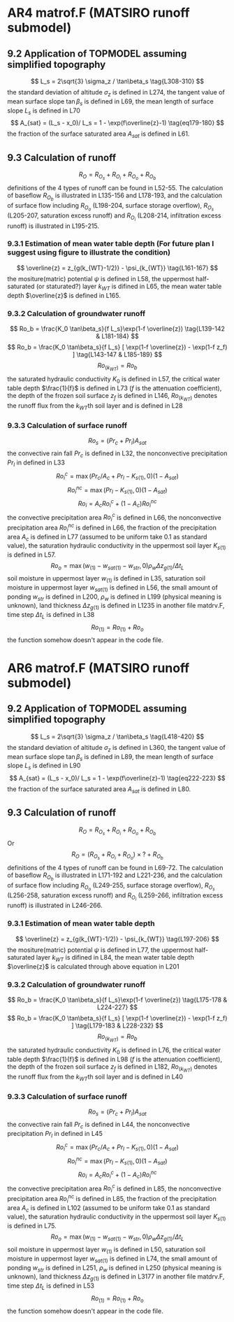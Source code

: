 # AR4 matrof.F (MATSIRO runoff submodel)
## 9.2 Application of TOPMODEL assuming simplified topography
$$
L_s = 2\sqrt{3} \sigma_z / \tan\beta_s
\tag{L308-310}
$$
the standard deviation of altitude $\sigma_z$ is defined in L274, the tangent value of mean surface slope $\tan\beta_s$ is defined in L69, the mean length of surface slope $L_s$ is defined in L70
$$
A_{sat} = (L_s - x_0)/ L_s = 1 - \exp(f\overline{z}-1) 
\tag{eq179-180}
$$
the fraction of the surface saturated area $A_{sat}$ is defined in L61.
## 9.3 Calculation of runoff
$$
R_O=R_{O_s}+R_{O_i}+R_{O_o}+R_{O_b}
\tag{L227-228}
$$
definitions of the 4 types of runoff can be found in L52-55. The calculation of baseflow $R_{O_b}$ is illustrated in L135-156 and L178-193, and the calculation of surface flow including $R_{O_o}$ (L198-204, surface storage overflow), $R_{O_s}$ (L205-207, saturation excess runoff) and $R_{O_i}$ (L208-214, infiltration excess runoff) is illustrated in L195-215.
### 9.3.1 Estimation of mean water table depth (For future plan I suggest using figure to illustrate the condition)
$$
 \overline{z} = z_{g(k_{WT}-1/2)} - \psi_{k_{WT}} 
 \tag{L161-167}
$$
the mositure(matric) potential $\psi$ is defined in L58, the uppermost half-saturated (or staturated?) layer $k_{WT}$ is difined in L65, the mean water table depth $\overline{z}$ is defined in L165.
### 9.3.2 Calculation of groundwater runoff
$$
Ro_b = \frac{K_0 \tan\beta_s}{f L_s}\exp(1-f \overline{z}) 
 \tag{L139-142 & L181-184}
$$
$$
 Ro_b = \frac{K_0 \tan\beta_s}{f L_s}
  [ \exp(1-f \overline{z}) - \exp(1-f z_f) ] 
  \tag{L143-147 & L185-189}
$$
$$
 Ro_{(k_{WT})} = Ro_b
  \tag{L148-149 & L190-191}
$$
the saturated hydraulic conductivity $K_0$ is defined in L57, the critical water table depth $\frac{1}{f}$ is defined in L73 ($f$ is the attenuation coefficient), the depth of the frozen soil surface $z_f$ is defined in L146, $Ro_{(k_{WT})}$ denotes the runoff flux from the $k_{WT}$th soil layer and is defined in L28
### 9.3.3 Calculation of surface runoff
$$ 
Ro_s = (Pr_c + Pr_l) A_{sat} 
\tag{L206-207}
$$
the convective rain fall $Pr_c$ is defined in L32, the nonconvective precipitation $Pr_l$ in defined in L33
$$
Ro_i^c = \max( Pr_c/A_c + Pr_l - K_{s(1)}, 0 ) (1 - A_{sat})
\tag{L209-210}
$$
$$
Ro_i^{nc} = \max( Pr_l - K_{s(1)}, 0 ) (1 - A_{sat})
\tag{L211}
$$
$$
Ro_i = A_c Ro_i^c + ( 1 - A_c ) Ro_i^{nc}
\tag{L212-214}
$$
the convective precipitation area $Ro_i^c$ is defined in L66, the nonconvective precipitation area $Ro_i^{nc}$ is defined in L66, the fraction of the precipitation area $A_c$ is defined in L77 (assumed to be uniform take 0.1 as standard value), the saturation hydraulic conductivity in the uppermost soil layer $K_{s(1)}$ is defined in L57.
$$
Ro_o = \max(w_{(1)} - w_{sat(1)} - w_{str}, 0) \rho_w \Delta z_{g(1)} / \Delta t_L
\tag{L204}
$$
soil moisture in uppermost layer $w_{(1)}$ is defined in L35, saturation soil moisture in uppermost layer $w_{sat(1)}$ is defined in L56, the small amount of ponding $w_{str}$ is defined in L200, $\rho_w$ is defined in L199 (physical meaning is unknown), land thickness $\Delta z_{g(1)}$ is defined in L1235 in another file matdrv.F, time step $\Delta t_L$ is defined in L38
$$
Ro_{(1)} = Ro_{(1)} + Ro_o
$$
the function somehow doesn't appear in the code file.

# AR6 matrof.F (MATSIRO runoff submodel)
## 9.2 Application of TOPMODEL assuming simplified topography
$$
L_s = 2\sqrt{3} \sigma_z / \tan\beta_s
\tag{L418-420}
$$
the standard deviation of altitude $\sigma_z$ is defined in L360, the tangent value of mean surface slope $\tan\beta_s$ is defined in L89, the mean length of surface slope $L_s$ is defined in L90
$$
A_{sat} = (L_s - x_0)/ L_s = 1 - \exp(f\overline{z}-1) 
\tag{eq222-223}
$$
the fraction of the surface saturated area $A_{sat}$ is defined in L80.
## 9.3 Calculation of runoff
$$
R_O=R_{O_s}+R_{O_i}+R_{O_o}+R_{O_b}
\tag{L289-290 & L293-294 & L297-298}
$$
Or 
$$
R_O=(R_{O_s}+R_{O_i}+R_{O_o})\times?+R_{O_b}
\tag{L281-283}
$$
definitions of the 4 types of runoff can be found in L69-72. The calculation of baseflow $R_{O_b}$ is illustrated in L171-192 and L221-236, and the calculation of surface flow including $R_{O_o}$ (L249-255, surface storage overflow), $R_{O_s}$ (L256-258, saturation excess runoff) and $R_{O_i}$ (L259-266, infiltration excess runoff) is illustrated in L246-266.
### 9.3.1 Estimation of mean water table depth
$$
 \overline{z} = z_{g(k_{WT}-1/2)} - \psi_{k_{WT}}
 \tag{L197-206}
$$
the mositure(matric) potential $\psi$ is defined in L77, the uppermost half-saturated layer $k_{WT}$ is difined in L84, the mean water table depth $\overline{z}$ is calculated through above equation in L201
### 9.3.2 Calculation of groundwater runoff
$$
Ro_b = \frac{K_0 \tan\beta_s}{f L_s}\exp(1-f \overline{z}) 
 \tag{L175-178 & L224-227}
$$
$$
 Ro_b = \frac{K_0 \tan\beta_s}{f L_s}
  [ \exp(1-f \overline{z}) - \exp(1-f z_f) ] 
  \tag{L179-183 & L228-232}
$$
$$
 Ro_{(k_{WT})} = Ro_b
  \tag{L184-185 & L233-234}
$$
the saturated hydraulic conductivity $K_0$ is defined in L76, the critical water table depth $\frac{1}{f}$ is defined in L98 ($f$ is the attenuation coefficient), the depth of the frozen soil surface $z_f$ is defined in L182, $Ro_{(k_{WT})}$ denotes the runoff flux from the $k_{WT}$th soil layer and is defined in L40
### 9.3.3 Calculation of surface runoff
$$ 
Ro_s = (Pr_c + Pr_l) A_{sat} 
\tag{L257-258}
$$
the convective rain fall $Pr_c$ is defined in L44, the nonconvective precipitation $Pr_l$ in defined in L45
$$
Ro_i^c = \max( Pr_c/A_c + Pr_l - K_{s(1)}, 0 ) (1 - A_{sat})
\tag{L260-261}
$$
$$
Ro_i^{nc} = \max( Pr_l - K_{s(1)}, 0 ) (1 - A_{sat})
\tag{L262}
$$
$$
Ro_i = A_c Ro_i^c + ( 1 - A_c ) Ro_i^{nc}
\tag{L263-265}
$$
the convective precipitation area $Ro_i^c$ is defined in L85, the nonconvective precipitation area $Ro_i^{nc}$ is defined in L85, the fraction of the precipitation area $A_c$ is defined in L102 (assumed to be uniform take 0.1 as standard value), the saturation hydraulic conductivity in the uppermost soil layer $K_{s(1)}$ is defined in L75.
$$
Ro_o = \max(w_{(1)} - w_{sat(1)} - w_{str}, 0) \rho_w \Delta z_{g(1)} / \Delta t_L
\tag{L255}
$$
soil moisture in uppermost layer $w_{(1)}$ is defined in L50, saturation soil moisture in uppermost layer $w_{sat(1)}$ is defined in L74, the small amount of ponding $w_{str}$ is defined in L251, $\rho_w$ is defined in L250 (physical meaning is unknown), land thickness $\Delta z_{g(1)}$ is defined in L3177 in another file matdrv.F, time step $\Delta t_L$ is defined in L53
$$
Ro_{(1)} = Ro_{(1)} + Ro_o
$$
the function somehow doesn't appear in the code file.
